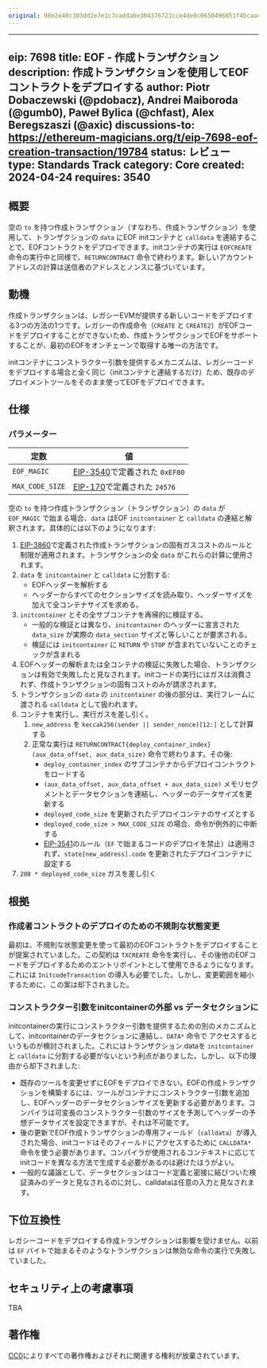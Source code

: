 ```yaml
---
original: 98e2e40c303dd2e7e1c7cadda6e304376721cce4de0c0650496851f4bcaa4132
---
```


---
eip: 7698
title: EOF - 作成トランザクション
description: 作成トランザクションを使用してEOFコントラクトをデプロイする
author: Piotr Dobaczewski (@pdobacz), Andrei Maiboroda (@gumb0), Paweł Bylica (@chfast), Alex Beregszaszi (@axic)
discussions-to: https://ethereum-magicians.org/t/eip-7698-eof-creation-transaction/19784
status: レビュー
type: Standards Track
category: Core
created: 2024-04-24
requires: 3540
---

## 概要

空の `to` を持つ作成トランザクション（すなわち、作成トランザクション）を使用して、トランザクションの `data` にEOF initコンテナと `calldata` を連結することで、EOFコントラクトをデプロイできます。initコンテナの実行は `EOFCREATE` 命令の実行中と同様で、`RETURNCONTRACT` 命令で終わります。新しいアカウントアドレスの計算は送信者のアドレスとノンスに基づいています。

## 動機

作成トランザクションは、レガシーEVMが提供する新しいコードをデプロイする3つの方法の1つです。レガシーの作成命令（`CREATE` と `CREATE2`）がEOFコードをデプロイすることができないため、作成トランザクションでEOFをサポートすることが、最初のEOFをオンチェーンで取得する唯一の方法です。

initコンテナにコンストラクター引数を提供するメカニズムは、レガシーコードをデプロイする場合と全く同じ（initコンテナと連結するだけ）ため、既存のデプロイメントツールをそのまま使ってEOFをデプロイできます。

## 仕様

### パラメーター

| 定数 | 値 |
| - | - |
| `EOF_MAGIC` | [EIP-3540](./eip-3540.md)で定義された `0xEF00` |
| `MAX_CODE_SIZE` | [EIP-170](./eip-170.md)で定義された `24576` |


空の `to` を持つ作成トランザクション（トランザクション）の `data` が `EOF_MAGIC` で始まる場合、`data` はEOF `initcontainer` と `calldata` の連結と解釈されます。具体的には以下のようになります:

1. [EIP-3860](./eip-3860.md)で定義された作成トランザクションの固有ガスコストのルールと制限が適用されます。トランザクションの全 `data` がこれらの計算に使用されます。
2. `data` を `initcontainer` と `calldata` に分割する:
    - EOFヘッダーを解析する
    - ヘッダーからすべてのセクションサイズを読み取り、ヘッダーサイズを加えて全コンテナサイズを求める。
3. `initcontainer` とその全サブコンテナを再帰的に検証する。
    - 一般的な検証とは異なり、`initcontainer` のヘッダーに宣言された `data_size` が実際の `data_section` サイズと等しいことが要求される。
    - 検証には `initcontainer` に `RETURN` や `STOP` が含まれていないことのチェックが含まれる
4. EOFヘッダーの解析または全コンテナの検証に失敗した場合、トランザクションは有効で失敗したと見なされます。initコードの実行にはガスは消費されず、作成トランザクションの固有コストのみが請求されます。
5. トランザクションの `data` の `initcontainer` の後の部分は、実行フレームに渡される `calldata` として扱われます。
6. コンテナを実行し、実行ガスを差し引く。
    1. `new_address` を `keccak256(sender || sender_nonce)[12:]` として計算する
    2. 正常な実行は `RETURNCONTRACT{deploy_container_index}(aux_data_offset, aux_data_size)` 命令で終わります。その後:
        - `deploy_container_index` のサブコンテナからデプロイコントラクトをロードする
        - `(aux_data_offset, aux_data_offset + aux_data_size)` メモリセグメントとデータセクションを連結し、ヘッダーのデータサイズを更新する
        - `deployed_code_size` を更新されたデプロイコンテナのサイズとする
        - `deployed_code_size > MAX_CODE_SIZE` の場合、命令が例外的に中断する
        - [EIP-3541](./eip-3541.md)のルール（`EF` で始まるコードのデプロイを禁止）は適用されず、`state[new_address].code` を更新されたデプロイコンテナに設定する
7. `200 * deployed_code_size` ガスを差し引く

## 根拠

### 作成者コントラクトのデプロイのための不規則な状態変更

最初は、不規則な状態変更を使って最初のEOFコントラクトをデプロイすることが提案されていました。この契約は `TXCREATE` 命令を実行し、その後他のEOFコードをデプロイするためのエントリポイントとして使用できるようになります。これには `InitcodeTransaction` の導入も必要でした。しかし、変更範囲を縮小するために、この案は却下されました。

### コンストラクター引数をinitcontainerの外部 vs データセクションに

initcontainerの実行にコンストラクター引数を提供するための別のメカニズムとして、initcontainerのデータセクションに連結し、`DATA*` 命令で アクセスするというものが検討されました。これにはトランザクション.dataを `initcontainer` と `calldata` に分割する必要がないという利点がありました。しかし、以下の理由から却下されました:

- 既存のツールを変更せずにEOFをデプロイできない。EOFの作成トランザクションを構築するには、ツールがコンテナにコンストラクター引数を追加し、EOFヘッダーのデータセクションサイズを更新する必要があります。コンパイラは可変長のコンストラクター引数のサイズを予測してヘッダーの予想データサイズを設定できますが、それは不可能です。
- 後の更新でEOF作成トランザクションの専用フィールド（`calldata`）が導入された場合、initコードはそのフィールドにアクセスするために `CALLDATA*` 命令を使う必要があります。コンパイラが使用されるコンテキストに応じて initコードを異なる方法で生成する必要があるのは避けたほうがよい。
- 一般的な議論として、データセクションはコード定義と密接に結びついた検証済みのデータと見なされるのに対し、calldataは任意の入力と見なされます。

## 下位互換性

レガシーコードをデプロイする作成トランザクションは影響を受けません。以前は `EF` バイトで始まるそのようなトランザクションは無効な命令の実行で失敗していました。

## セキュリティ上の考慮事項

TBA

## 著作権

[CC0](../LICENSE.md)によりすべての著作権およびそれに関連する権利が放棄されています。